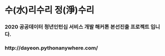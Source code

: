 # 수(水)리수리 정(淨)수리
<h3> 2020 공공데이터 청년인턴십 서비스 개발 해커톤 본선진출 프로젝트 입니다.<h3>
 http://dayeon.pythonanywhere.com/

